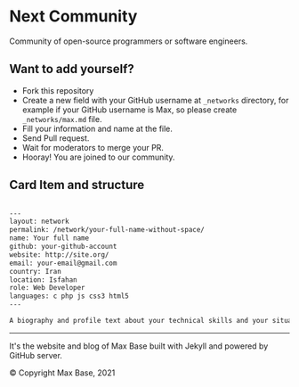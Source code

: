 # Next Community

Community of open-source programmers or software engineers.

## Want to add yourself?

- Fork this repository
- Create a new field with your GitHub username at `_networks` directory, for example if your GitHub username is Max, so please create `_networks/max.md` file.
- Fill your information and name at the file.
- Send Pull request.
- Wait for moderators to merge your PR.
- Hooray! You are joined to our community.

## Card Item and structure

```md

---
layout: network
permalink: /network/your-full-name-without-space/
name: Your full name
github: your-github-account
website: http://site.org/
email: your-email@gmail.com
country: Iran
location: Isfahan
role: Web Developer
languages: c php js css3 html5
---

A biography and profile text about your technical skills and your situation
```

---------

It's the website and blog of Max Base built with Jekyll and powered by GitHub server.

© Copyright Max Base, 2021
